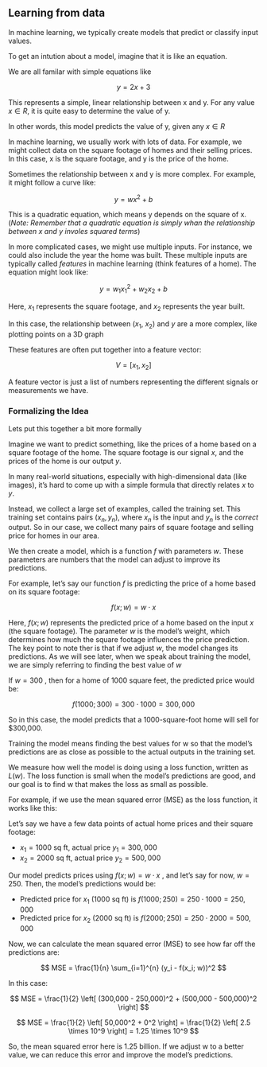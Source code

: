 ## Learning from data

In machine learning, we typically create models that predict or classify input values.

To get an intution about a model, imagine that it is like an equation.  

We are all familar with simple equations like 

$$
y = 2x + 3
$$

This represents a simple, linear relationship between x and y. For any value $x \in R$, it is quite easy to determine the value of y.

In other words, this model predicts the value of y, given any $x \in R$

In machine learning, we usually work with lots of data. For example, we might collect data on the square footage of homes and their selling prices. In this case, x is the square footage, and y is the price of the home.

Sometimes the relationship between x and y is more complex. For example, it might follow a curve like:

$$ y = wx^2 + b $$

This is a quadratic equation, which means y depends on the square of x.  (_Note: Remember that a quadratic equation is simply whan the relationship between $x$ and $y$ involes squared terms_)

In more complicated cases, we might use multiple inputs. For instance, we could also include the year the home was built. These multiple inputs are typically called _features_ in machine learning (think features of a home). The equation might look like:

$$ y = w_1x_1^2 + w_2x_2 + b $$

Here, $x_1$ represents the square footage, and $x_2$ represents the year built. 

In this case, the relationship between ($x_1$, $x_2$) and $y$ are a more complex, like plotting points on a 3D graph

These features are often put together into a feature vector:

$$ V = [x_1, x_2] $$

A feature vector is just a list of numbers representing the different signals or measurements we have.


### Formalizing the Idea

Lets put this together a bit more formally

Imagine we want to predict something, like the prices of a home based on a square footage of the home. The square footage is our signal $x$, and the prices of the home is our output $y$.

In many real-world situations, especially with high-dimensional data (like images), it’s hard to come up with a simple formula that directly relates $x$ to $y$.

Instead, we collect a large set of examples, called the training set. This training set contains pairs $(x_n, y_n)$, where $x_n$ is the input and $y_n$ is the _correct_ output.  So in our case, we collect many pairs of square footage and selling price for homes in our area.

We then create a model, which is a function $f$ with parameters $w$. These parameters are numbers that the model can adjust to improve its predictions.

For example, let’s say our function $f$ is predicting the price of a home based on its square footage:

$$ f(x; w) = w \cdot x $$

Here, $f(x; w)$ represents the predicted price of a home based on the input $x$  (the square footage). The parameter $w$  is the model’s weight, which determines how much the square footage influences the price prediction. The key point to note ther is that if we adjust $w$, the model changes its predictions.  As we will see later, when we speak about training the model, we are simply referring to finding the best value of $w$

If  $w = 300$ , then for a home of 1000 square feet, the predicted price would be:

$$ f(1000; 300) = 300 \cdot 1000 = 300,000 $$

So in this case, the model predicts that a 1000-square-foot home will sell for $300,000.

Training the model means finding the best values for w so that the model’s predictions are as close as possible to the actual outputs in the training set.

We measure how well the model is doing using a loss function, written as $L(w)$. The loss function is small when the model’s predictions are good, and our goal is to find w that makes the loss as small as possible.

For example, if we use the mean squared error (MSE) as the loss function, it works like this:

Let’s say we have a few data points of actual home prices and their square footage:

  - $x_1 = 1000$  sq ft, actual price  $y_1 = 300,000$
  - $x_2 = 2000$  sq ft, actual price  $y_2 = 500,000$

Our model predicts prices using  $f(x; w) = w \cdot x$ , and let’s say for now,  $w = 250$. Then, the model’s predictions would be:

  - Predicted price for  $x_1$  (1000 sq ft) is  $f(1000; 250) = 250 \cdot 1000 = 250,000$
  - Predicted price for  $x_2$  (2000 sq ft) is  $f(2000; 250) = 250 \cdot 2000 = 500,000$

Now, we can calculate the mean squared error (MSE) to see how far off the predictions are:

$$ MSE = \frac{1}{n} \sum_{i=1}^{n} (y_i - f(x_i; w))^2 $$

In this case:

$$ MSE = \frac{1}{2} \left[ (300,000 - 250,000)^2 + (500,000 - 500,000)^2 \right] $$

$$ MSE = \frac{1}{2} \left[ 50,000^2 + 0^2 \right] = \frac{1}{2} \left[ 2.5 \times 10^9 \right] = 1.25 \times 10^9 $$

So, the mean squared error here is 1.25 billion. If we adjust  w  to a better value, we can reduce this error and improve the model’s predictions.



